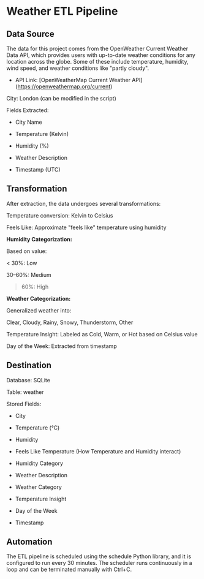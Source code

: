 # Weather ETL Pipeline

## Data Source

The data for this project comes from the OpenWeather Current Weather Data API, which provides users with up-to-date weather conditions for any location across the globe. Some of these include temperature, humidity, wind speed, and weather conditions like "partly cloudy". 

- API Link: [OpenWeatherMap Current Weather API] (https://openweathermap.org/current)

City: London (can be modified in the script)

Fields Extracted:

- City Name

- Temperature (Kelvin)

- Humidity (%)

- Weather Description

- Timestamp (UTC)

## Transformation

After extraction, the data undergoes several transformations:

Temperature conversion: Kelvin to Celsius

Feels Like: Approximate "feels like" temperature using humidity

**Humidity Categorization:**

Based on value:

< 30%: Low

30–60%: Medium

> 60%: High

**Weather Categorization:** 

Generalized weather into:

Clear, Cloudy, Rainy, Snowy, Thunderstorm, Other

Temperature Insight: Labeled as Cold, Warm, or Hot based on Celsius value

Day of the Week: Extracted from timestamp

## Destination

Database: SQLite

Table: weather

Stored Fields:

- City

- Temperature (°C)

- Humidity

- Feels Like Temperature (How Temperature and Humidity interact)

- Humidity Category

- Weather Description

- Weather Category

- Temperature Insight

- Day of the Week

- Timestamp

## Automation

The ETL pipeline is scheduled using the schedule Python library, and it is configured to run every 30 minutes. The scheduler runs continuously in a loop and can be terminated manually with Ctrl+C.
